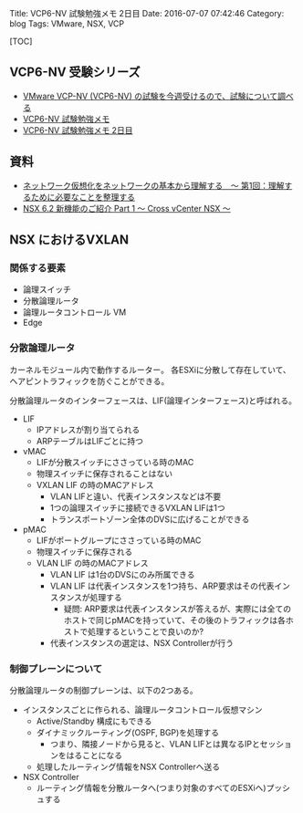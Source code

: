 Title: VCP6-NV 試験勉強メモ 2日目
Date: 2016-07-07 07:42:46
Category: blog
Tags: VMware, NSX, VCP

[TOC]

## VCP6-NV 受験シリーズ

+ [VMware VCP-NV (VCP6-NV) の試験を今週受けるので、試験について調べる]({filename}/diary/2016/20160705_vmware_vcp_nv.md)
+ [VCP6-NV 試験勉強メモ]({filename}/diary/2016/20160705_vmware_vcp_nv_study.md)
+ [VCP6-NV 試験勉強メモ 2日目]({filename}/diary/2016/20160705_vmware_vcp_nv_study_2.md)

## 資料
- [ネットワーク仮想化をネットワークの基本から理解する　〜 第1回：理解するために必要なことを整理する](http://blogs.vmware.com/jp-cim/2015/03/nwv01.html)
- [NSX 6.2 新機能のご紹介 Part 1 〜 Cross vCenter NSX 〜](https://blogs.vmware.com/networkvirtualization/2015/12/2366.html?lang=ja#.V3ve2WiLSUk)

## NSX におけるVXLAN

### 関係する要素
- 論理スイッチ
- 分散論理ルータ
- 論理ルータコントロール VM
- Edge

### 分散論理ルータ
カーネルモジュール内で動作するルーター。
各ESXiに分散して存在していて、ヘアピントラフィックを防ぐことができる。

分散論理ルータのインターフェースは、LIF(論理インターフェース)と呼ばれる。

- LIF
    - IPアドレスが割り当てられる
    - ARPテーブルはLIFごとに持つ
- vMAC
    - LIFが分散スイッチにささっている時のMAC
    - 物理スイッチに保存されることはない
    - VXLAN LIF の時のMACアドレス
        - VLAN LIFと違い、代表インスタンスなどは不要
        - 1つの論理スイッチに接続できるVXLAN LIFは1つ
        - トランスポートゾーン全体のDVSに広げることができる
- pMAC
    - LIFがポートグループにささっている時のMAC
    - 物理スイッチに保存される
    - VLAN LIF の時のMACアドレス
        - VLAN LIF は1台のDVSにのみ所属できる
        - VLAN LIF は代表インスタンスを1つ持ち、ARP要求はその代表インスタンスが処理する
            - 疑問: ARP要求は代表インスタンスが答えるが、実際には全てのホストで同じpMACを持っていて、その後のトラフィックは各ホストで処理するということで良いのか?
        - 代表インスタンスの選定は、NSX Controllerが行う

### 制御プレーンについて

分散論理ルータの制御プレーンは、以下の2つある。

- インスタンスごとに作られる、論理ルータコントロール仮想マシン
    - Active/Standby 構成にもできる
    - ダイナミックルーティング(OSPF, BGP)を処理する
        - つまり、隣接ノードから見ると、VLAN LIFとは異なるIPとセッションをはることになる
    - 処理したルーティング情報をNSX Controllerへ送る
- NSX Controller
    - ルーティング情報を分散ルータへ(つまり対象のすべてのESXiへ)プッシュする

